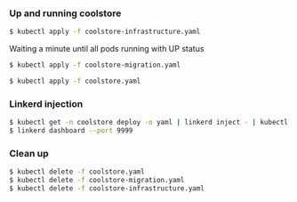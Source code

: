 ### Up and running coolstore

```bash
$ kubectl apply -f coolstore-infrastructure.yaml
```

Waiting a minute until all pods running with UP status

```bash
$ kubectl apply -f coolstore-migration.yaml
```

```bash
$ kubectl apply -f coolstore.yaml
```

### Linkerd injection

```bash
$ kubectl get -n coolstore deploy -o yaml | linkerd inject - | kubectl apply -f -
$ linkerd dashboard --port 9999
```

### Clean up

```bash
$ kubectl delete -f coolstore.yaml
$ kubectl delete -f coolstore-migration.yaml
$ kubectl delete -f coolstore-infrastructure.yaml
```
